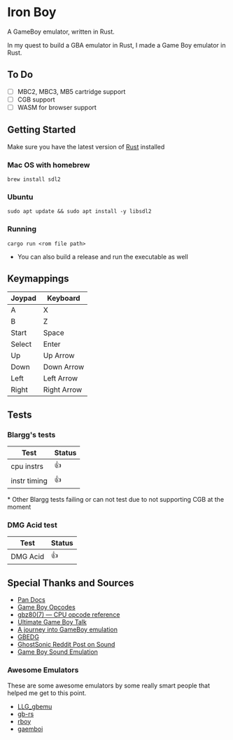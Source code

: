 # Iron Boy

A GameBoy emulator, written in Rust.

In my quest to build a GBA emulator in Rust, I made a Game Boy emulator in Rust.

## To Do

- [ ] MBC2, MBC3, MB5 cartridge support
- [ ] CGB support
- [ ] WASM for browser support

## Getting Started

Make sure you have the latest version of [Rust](https://www.rust-lang.org/tools/install) installed

### Mac OS with homebrew

`brew install sdl2`

### Ubuntu

`sudo apt update && sudo apt install -y libsdl2`

### Running

`cargo run <rom file path>`

- You can also build a release and run the executable as well

## Keymappings

| Joypad | Keyboard    |
| ------ | ----------- |
| A      | X           |
| B      | Z           |
| Start  | Space       |
| Select | Enter       |
| Up     | Up Arrow    |
| Down   | Down Arrow  |
| Left   | Left Arrow  |
| Right  | Right Arrow |

## Tests

### Blargg's tests

| Test         | Status |
| ------------ | ------ |
| cpu instrs   | :+1:   |
| instr timing | :+1:   |

\* Other Blargg tests failing or can not test due to not supporting CGB at the moment

### DMG Acid test

| Test     | Status |
| -------- | ------ |
| DMG Acid | :+1:   |

## Special Thanks and Sources

- [Pan Docs](https://gbdev.io/pandocs/About.html)
- [Game Boy Opcodes](https://izik1.github.io/gbops/)
- [gbz80(7) — CPU opcode reference](https://rgbds.gbdev.io/docs/v0.7.0/gbz80.7)
- [Ultimate Game Boy Talk](https://www.youtube.com/watch?v=HyzD8pNlpwI&t=1488s)
- [A journey into GameBoy emulation](https://robertovaccari.com/blog/2020_09_26_gameboy/)
- [GBEDG](https://hacktix.github.io/GBEDG/)
- [GhostSonic Reddit Post on Sound](https://www.reddit.com/r/EmuDev/comments/5gkwi5/comment/dat3zni/?utm_source=share&utm_medium=web3x&utm_name=web3xcss&utm_term=1&utm_content=share_button)
- [Game Boy Sound Emulation](https://nightshade256.github.io/2021/03/27/gb-sound-emulation.html)

### Awesome Emulators

These are some awesome emulators by some really smart people that helped me get to this point.

- [LLG_gbemu](https://github.com/rockytriton/LLD_gbemu)
- [gb-rs](https://github.com/simias/gb-rs)
- [rboy](https://github.com/mvdnes/rboy)
- [gaemboi](https://github.com/mario-hess/gaemboi)
